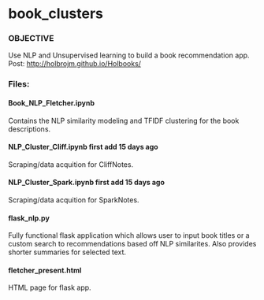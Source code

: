# book_clusters

### OBJECTIVE

Use NLP and Unsupervised learning to build a book recommendation app.
Post: http://holbrojm.github.io/Holbooks/

### Files:

#### Book_NLP_Fletcher.ipynb
Contains the NLP similarity modeling and TFIDF clustering for the book descriptions.

#### NLP_Cluster_Cliff.ipynb	first add	15 days ago
Scraping/data acquition for CliffNotes.

#### NLP_Cluster_Spark.ipynb	first add	15 days ago
Scraping/data acquition for SparkNotes.
#### flask_nlp.py
Fully functional flask application which allows user to input book titles or a custom search to recommendations based off NLP similarites. Also provides shorter summaries for selected text.

#### fletcher_present.html
HTML page for flask app.
